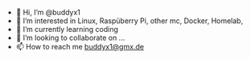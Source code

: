 - 👋 Hi, I’m @buddyx1
- 👀 I’m interested in Linux, Raspüberry Pi, other mc, Docker, Homelab, 
- 🌱 I’m currently learning coding
- 💞️ I’m looking to collaborate on ...
- 📫 How to reach me buddyx1@gmx.de

<!---
buddyx1/buddyx1 is a ✨ special ✨ repository because its `README.md` (this file) appears on your GitHub profile.
You can click the Preview link to take a look at your changes.
--->
